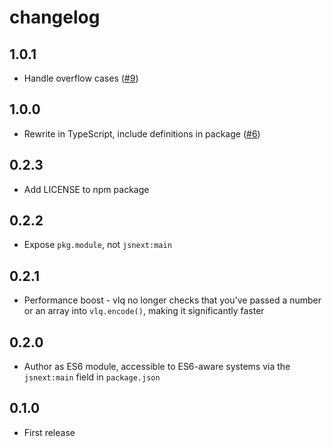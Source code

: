 # changelog

## 1.0.1

* Handle overflow cases ([#9](https://github.com/Rich-Harris/vlq/pull/9))

## 1.0.0

* Rewrite in TypeScript, include definitions in
  package ([#6](https://github.com/Rich-Harris/vlq/pull/6))

## 0.2.3

* Add LICENSE to npm package

## 0.2.2

* Expose `pkg.module`, not `jsnext:main`

## 0.2.1

* Performance boost - vlq no longer checks that you've passed a number or an array into
  `vlq.encode()`, making it significantly faster

## 0.2.0

* Author as ES6 module, accessible to ES6-aware systems via the `jsnext:main` field in
  `package.json`

## 0.1.0

* First release
